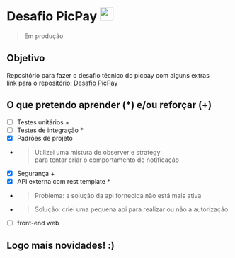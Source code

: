 # Desafio PicPay <img src="https://github.com/davimc/picpay/assets/18607432/07958acf-601e-4929-92f6-08910cdcb0dd" style="width:30px;"/>
> Em produção

## Objetivo
Repositório para fazer o desafio técnico do picpay com alguns extras  
link para o repositório: [Desafio PicPay](https://github.com/PicPay/picpay-desafio-backend)

## O que pretendo aprender (*) e/ou reforçar (+)
- [ ] Testes unitários +
- [ ] Testes de integração *
- [x] Padrões de projeto
- > Utilizei uma mistura de observer e strategy  
para tentar criar o comportamento de notificação
- [x] Segurança +
- [x] API externa com rest template * 
- > Problema: a solução da api fornecida não está mais ativa
- > Solução: criei uma pequena api para realizar ou não a autorização
- [ ] front-end web
## Logo mais novidades! :)
